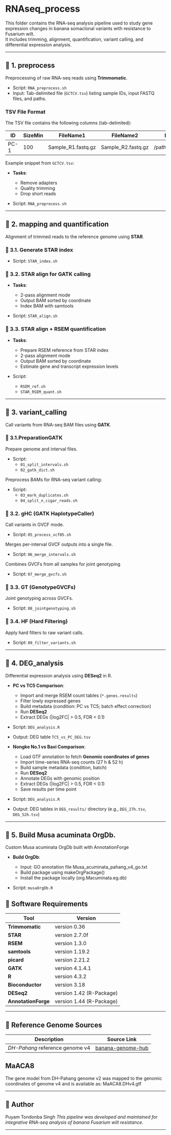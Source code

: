 # RNAseq_process

This folder contains the RNA-seq analysis pipeline used to study gene expression changes in banana somaclonal variants with resistance to Fusarium wilt.  
It includes trimming, alignment, quantification, variant calling, and differential expression analysis.

---

## 📁 1. preprocess

Preprocessing of raw RNA-seq reads using **Trimmomatic**.
- Script: `RNA_preprocess.sh`
- Input: Tab-delimited file (`GCTCV.tsv`) listing sample IDs, input FASTQ files, and paths.

### TSV File Format
The TSV file contains the following columns (tab-delimited):

| ID   | SizeMin | FileName1          | FileName2        | Path |
|------|---------|--------------------|------------------|------|
| PC-1 | 100     | Sample_R1.fastq.gz | Sample_R2.fastq.gz | /path/to/files/ |

Example snippet from `GCTCV.tsv`:

- **Tasks**:  
  - Remove adapters  
  - Quality trimming  
  - Drop short reads

- Script: `RNA_preprocess.sh`  

---

## 📁 2. mapping and quantification

Alignment of trimmed reads to the reference genome using **STAR**.

### 📁 3.1. Generate STAR index
- Script: `STAR_index.sh`

### 📁 3.2. STAR align for GATK calling
- **Tasks**:   
  - 2-pass alignment mode  
  - Output BAM sorted by coordinate
  - Index BAM with samtools

- Script: `STAR_align.sh`
  
### 📁 3.3. STAR align + RSEM quantification
- **Tasks**:  
  - Prepare RSEM reference from STAR index  
  - 2-pass alignment mode  
  - Output BAM sorted by coordinate
  - Estimate gene and transcript expression levels  
  
- Script: 
  - `RSEM_ref.sh`  
  - `STAR_RSEM_quant.sh`  
               
---
## 📁 3. variant_calling

Call variants from RNA-seq BAM files using **GATK**.

### 📁 3.1.PreparationGATK

Prepare genome and interval files.

- Script:
  - `01_split_intervals.sh`
  - `02_gatk_dict.sh`
  
Preprocess BAMs for RNA-seq variant calling:

- Script: 
  - `03_mark_duplicates.sh`
  - `04_split_n_cigar_reads.sh`


### 📁 3.2. gHC (GATK HaplotypeCaller)

Call variants in GVCF mode.

- Script: `05_process_vcf05.sh`

Merges per-interval GVCF outputs into a single file.

- Script: `06_merge_intervals.sh`

Combines GVCFs from all samples for joint genotyping

- Script: `07_merge_gvcfs.sh`

### 📁 3.3. GT (GenotypeGVCFs)

Joint genotyping across GVCFs.

- Script: `08_jointgenotyping.sh`


### 📁 3.4. HF (Hard Filtering)

Apply hard filters to raw variant calls.

- Script: `09_filter_variants.sh`
---

## 📁 4. DEG_analysis

Differential expression analysis using **DESeq2** in R.

- **PC vs TC5 Comparison**:  
  - Import and merge RSEM count tables (`*.genes.results`)
  - Filter lowly expressed genes  
  - Build metadata (condition: PC vs TC5; batch effect correction)  
  - Run **DESeq2**  
  - Extract DEGs (|log2FC| > 0.5, FDR < 0.1) 
  
- Script: `DEG_analysis.R`  
- Output: DEG table `TC5_vs_PC_DEG.tsv` 
  
- **Nongke No.1 vs Baxi Comparison**:
  - Load GTF annotation to fetch **Genomic coordinates of genes**  
  - Import time-series RNA-seq counts (27 h & 52 h)  
  - Build sample metadata (condition, batch)  
  - Run **DESeq2** 
  - Annotate DEGs with genomic position  
  - Extract DEGs (|log2FC| > 0.5, FDR < 0.1)  
  - Save results per time point 

- Script: `DEG_analysis.R`  
- Output: DEG tables in `DEG_results/` directory (e.g., `DEG_27h.tsv`, `DEG_52h.tsv`)

---

## 📁 5. Build Musa acuminata OrgDb.

Custom Musa acuminata OrgDb built with AnnotationForge

- **Build OrgDb**:  
  - Input: GO annotation file Musa_acuminata_pahang_v4_go.txt
  - Build package using makeOrgPackage()
  - Install the package locally (org.Macuminata.eg.db)
  
- Script: `musaOrgDb.R`  
  

## 🔧 Software Requirements

| Tool                     | Version                     |
|--------------------------|-----------------------------|
| **Trimmomatic**          | version 0.36                |
| **STAR**                 | version 2.7.0f              |
| **RSEM**                 | version 1.3.0               |
| **samtools**             | version 1.19.2              |
| **picard**               | version 2.21.2              |
| **GATK**                 | version 4.1.4.1             |
| **R**                    | version 4.3.2               |
| **Bioconductor**         | version 3.18                |
| **DESeq2**               | version 1.42 (R-Package)    |
| **AnnotationForge**      | version 1.44 (R-Package)    |
---

## 🧬 Reference Genome Sources

| Description                         | Source Link                                                   |
|-------------------------------------|---------------------------------------------------------------|
| *DH-Pahang* reference genome v4     | [banana-genome-hub](https://banana-genome-hub.southgreen.fr/) |

## MaACA8
The gene model from DH-Pahang genome v2 was mapped to the genomic coordinates of genome v4 and is available as: MaACA8.DHv4.gtf

---

## 👤 Author

Puyam Tondonba Singh
*This pipeline was developed and maintained for integrative RNA-seq analysis of banana Fusarium wilt resistance.*

---
